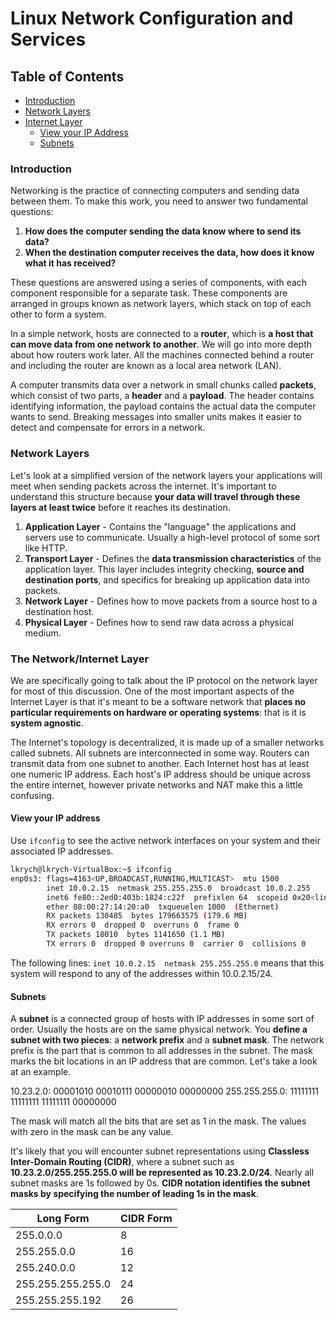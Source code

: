 # Linux Network Configuration and Services

## Table of Contents
* [Introduction](#introduction)
* [Network Layers](#network-layers)
* [Internet Layer](#network-internet-layer)
    * [View your IP Address](#view-your-IP-address)
    * [Subnets](#subnets)
### Introduction

Networking is the practice of connecting computers and sending data between them. To make this work, you need to answer two fundamental questions:

1. **How does the computer sending the data know where to send its data?**
2. **When the destination computer receives the data, how does it know what it has received?**

These questions are answered using a series of components, with each component responsible for a separate task. These components are arranged in groups known as network layers, which stack on top of each other to form a system. 

In a simple network, hosts are connected to a **router**, which is **a host that can move data from one network to another**. We will go into more depth about how routers work later. All the machines connected behind a router and including the router are known as a local area network (LAN).

A computer transmits data over a network in small chunks called **packets**, which consist of two parts, a **header** and a **payload**. The header contains identifying information, the payload contains the actual data the computer wants to send. Breaking messages into smaller units makes it easier to detect and compensate for errors in a network.

### Network Layers

Let's look at a simplified version of the network layers your applications will meet when sending packets across the internet. It's important to understand this structure because **your data will travel through these layers at least twice** before it reaches its destination.

1. **Application Layer** - Contains the "language" the applications and servers use to communicate. Usually a high-level protocol of some sort like HTTP.
2. **Transport Layer** - Defines the **data transmission characteristics** of the application layer. This layer includes integrity checking, **source and destination ports**, and specifics for breaking up application data into packets.
3. **Network Layer** - Defines how to move packets from a source host to a destination host.
4. **Physical Layer** - Defines how to send raw data across a physical medium.

### The Network/Internet Layer

We are specifically going to talk about the IP protocol on the network layer for most of this discussion. One of the most important aspects of the Internet Layer is that it's meant to be a software network that **places no particular requirements on hardware or operating systems**: that is it is **system agnostic**. 

The Internet's topology is decentralized, it is made up of a smaller networks called subnets. All subnets are interconnected in some way. Routers can transmit data from one subnet to another. Each Internet host has at least one numeric IP address. Each host's IP address should be unique across the entire internet, however private networks and NAT make this a little confusing.

#### View your IP address

Use `ifconfig` to see the active network interfaces on your system and their associated IP addresses.

```bash
lkrych@lkrych-VirtualBox:~$ ifconfig
enp0s3: flags=4163<UP,BROADCAST,RUNNING,MULTICAST>  mtu 1500
        inet 10.0.2.15  netmask 255.255.255.0  broadcast 10.0.2.255
        inet6 fe80::2ed0:403b:1824:c22f  prefixlen 64  scopeid 0x20<link>
        ether 08:00:27:14:20:a0  txqueuelen 1000  (Ethernet)
        RX packets 130485  bytes 179663575 (179.6 MB)
        RX errors 0  dropped 0  overruns 0  frame 0
        TX packets 18010  bytes 1141650 (1.1 MB)
        TX errors 0  dropped 0 overruns 0  carrier 0  collisions 0
```
The following lines: `inet 10.0.2.15  netmask 255.255.255.0` means that this system will respond to any of the addresses within 10.0.2.15/24.

#### Subnets

A **subnet** is a connected group of hosts with IP addresses in some sort of order. Usually the hosts are on the same physical network. You **define a subnet with two pieces**: a **network prefix** and a **subnet mask**. The network prefix is the part that is common to all addresses in the subnet. The mask marks the bit locations in an IP address that are common. Let's take a look at an example.

10.23.2.0:     00001010 00010111 00000010 00000000
255.255.255.0: 11111111 11111111 11111111 00000000

The mask will match all the bits that are set as 1 in the mask. The values with zero in the mask can be any value.

It's likely that you will encounter subnet representations using **Classless Inter-Domain Routing (CIDR)**, where a subnet such as **10.23.2.0/255.255.255.0 will be represented as 10.23.2.0/24**. Nearly all subnet masks are 1s followed by 0s. **CIDR notation identifies the subnet masks by specifying the number of leading 1s in the mask**. 

| Long Form | CIDR Form |
|-----|-------|
| 255.0.0.0 | 8 |
| 255.255.0.0 | 16 |
| 255.240.0.0 | 12 |
| 255.255.255.255.0 | 24 |
| 255.255.255.192 | 26 |
